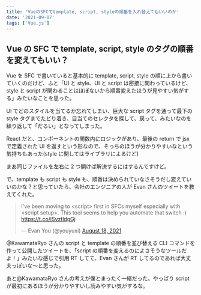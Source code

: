 ```yaml
---
title: 'VueのSFCでtemplate, script, styleの順番を入れ替えてもいいのか'
date: '2021-09-07'
tags: ['Vue.js']
---
```


## Vue の SFC で template, script, style のタグの順番を変えてもいい？

Vue を SFC で書いていると基本的に template, script, style の順に上から書いていくのだけど、ふと「UI と style、UI と script は密接に関わっているけど、style と script が関わることはほぼないから順番変えたほうが見やすい気がする」みたいなことを思った。

UI でどのスタイルを当てるか忘れてしまい、巨大な script タグを通って最下の style タグまでたどり着き、目当てのセレクタを探して、戻って、みたいなのを繰り返して「だるい」となってしまった。

React だと、コンポーネントの関数内にロジックがあり、最後の return で jsx で定義された UI を返すという形なので、そっちのほうが分かりやすいなという気持ちもあった(style に関してはライブラリによるけど)

まあ同じファイルを左右に 2 つ開けば解決するにはするんですけど。

で、template も script も style も、順番は決められていなさそうだし変えていいのかな？と思っていたら、会社のエンジニアの人が Evan さんのツイートを教えてくれた。

<blockquote class="twitter-tweet"><p lang="en" dir="ltr">I&#39;ve been moving to &lt;script&gt; first in SFCs myself especially with &lt;script setup&gt;. This tool seems to help you automate that switch :) <a href="https://t.co/iSvztldgGj">https://t.co/iSvztldgGj</a></p>&mdash; Evan You (@youyuxi) <a href="https://twitter.com/youyuxi/status/1427982990957846529?ref_src=twsrc%5Etfw">August 18, 2021</a></blockquote>

@KawamataRyo さんの script と template の順番を並び替える CLI コマンドを作って公開したツイートを、「script の順番を変えるのによさそうなツールだよ！」みたいな感じで引用 RT してて、Evan さんが RT してるのであれば大丈夫っぽいな〜と思った。

あと@KawamataRyo さんの考えが僕とまったく一緒だった。やっぱり script が最初にあるほうが分かりやすいし読みやすい気がするな。
